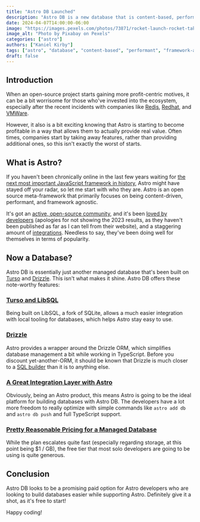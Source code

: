 ```yaml
---
title: "Astro DB Launched"
description: "Astro DB is a new database that is content-based, performant, and framework-agnostic. It's built on top of Astro and can be used in any framework."
date: 2024-04-07T14:00:00-06:00
image: "https://images.pexels.com/photos/73871/rocket-launch-rocket-take-off-nasa-73871.jpeg"
image_alt: "Photo by Pixabay on Pexels"
categories: ["astro"]
authors: ["Kaniel Kirby"]
tags: ["astro", "database", "content-based", "performant", "framework-agnostic", "framework", "ssg", "ssr", "full stack", "javascript", "typescript", "framework", "react", "svelte", "vue"]
draft: false
---
```


## Introduction

When an open-source project starts gaining more profit-centric motives, it can be a bit worrisome for those who've invested into the ecosystem, especially after the recent incidents with companies like [Redis](https://redis.com/blog/redis-adopts-dual-source-available-licensing/), [Redhat](https://www.jeffgeerling.com/blog/2023/im-done-red-hat-enterprise-linux), and [VMWare](https://news.vmware.com/company/vmware-by-broadcom-business-transformation).

However, it also is a bit exciting knowing that Astro is starting to become profitable in a way that allows them to actually provide real value. Often times, companies start by taking away features, rather than providing additional ones, so this isn't exactly the worst of starts.

## What is Astro?

If you haven't been chronically online in the last few years waiting for [the next most important JavaScript framework in history](https://dayssincelastjavascriptframework.com/), Astro might have stayed off your radar, so let me start with who they are. Astro is an open source meta-framework that primarily focuses on being content-driven, performant, and framework agnostic.

It's got an [active, open-source community](https://github.com/withastro/astro), and it's been [loved by developers](https://2022.stateofjs.com/en-US/features/language/) (apologies for not showing the 2023 results, as they haven't been published as far as I can tell from their website), and a staggering amount of [integrations](https://astro.build/integrations/). Needless to say, they've been doing well for themselves in terms of popularity.

## Now a Database?

Astro DB is essentially just another managed database that's been built on [Turso](https://turso.dev/) and [Drizzle](https://orm.drizzle.team/). This isn't what makes it shine. Astro DB offers these note-worthy features:

### [Turso and LibSQL](https://turso.dev/)

Being built on LibSQL, a fork of SQLite, allows a much easier integration with local tooling for databases, which helps Astro stay easy to use.

### [Drizzle](https://orm.drizzle.team/)

Astro provides a wrapper around the Drizzle ORM, which simplifies database management a bit while working in TypeScript. Before you discount yet-another-ORM, it should be known that Drizzle is much closer to a [SQL builder](https://www.propelauth.com/post/drizzle-an-orm-that-lets-you-just-write-sql) than it is to anything else.

### [A Great Integration Layer with Astro](https://docs.astro.build/en/guides/integrations-guide/db)

Obviously, being an Astro product, this means Astro is going to be the ideal platform for building databases with Astro DB. The developers have a lot more freedom to really optimize with simple commands like `astro add db` and `astro db push` and full TypeScript support.

### [Pretty Reasonable Pricing for a Managed Database](https://astro.build/db/#pricing)

While the plan escalates quite fast (especially regarding storage, at this point being $1 / GB), the free tier that most solo developers are going to be using is quite generous.

## Conclusion

Astro DB looks to be a promising paid option for Astro developers who are looking to build databases easier while supporting Astro. Definitely give it a shot, as it's free to start!

Happy coding!
